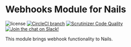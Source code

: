 # Webhooks Module for Nails

![license](https://img.shields.io/badge/license-MIT-green.svg)
[![CircleCI branch](https://img.shields.io/circleci/project/github/nails/module-webhooks.svg)](https://circleci.com/gh/nails/module-webhooks)
[![Scrutinizer Code Quality](https://scrutinizer-ci.com/g/nails/module-webhooks/badges/quality-score.png)](https://scrutinizer-ci.com/g/nails/module-webhooks)
[![Join the chat on Slack!](https://now-examples-slackin-rayibnpwqe.now.sh/badge.svg)](https://nails-app.slack.com/shared_invite/MTg1NDcyNjI0ODcxLTE0OTUwMzA1NTYtYTZhZjc5YjExMQ)

This module brings webhook functionality to Nails.
